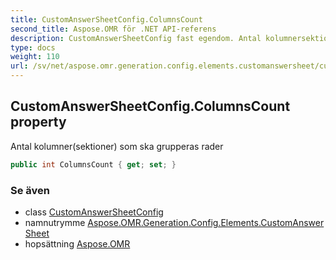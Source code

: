 ```yaml
---
title: CustomAnswerSheetConfig.ColumnsCount
second_title: Aspose.OMR för .NET API-referens
description: CustomAnswerSheetConfig fast egendom. Antal kolumnersektioner som ska grupperas rader
type: docs
weight: 110
url: /sv/net/aspose.omr.generation.config.elements.customanswersheet/customanswersheetconfig/columnscount/
---
```

## CustomAnswerSheetConfig.ColumnsCount property

Antal kolumner(sektioner) som ska grupperas rader

```csharp
public int ColumnsCount { get; set; }
```

### Se även

* class [CustomAnswerSheetConfig](../)
* namnutrymme [Aspose.OMR.Generation.Config.Elements.CustomAnswerSheet](../../customanswersheetconfig/)
* hopsättning [Aspose.OMR](../../../)



